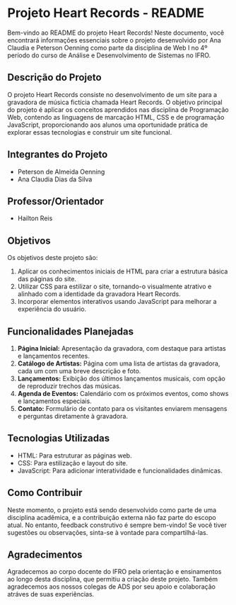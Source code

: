 # Projeto Heart Records - README

Bem-vindo ao README do projeto Heart Records! Neste documento, você encontrará informações essenciais sobre o projeto desenvolvido por Ana Claudia e Peterson Oenning como parte da disciplina de Web I no 4º período do curso de Análise e Desenvolvimento de Sistemas no IFRO.

## Descrição do Projeto

O projeto Heart Records consiste no desenvolvimento de um site para a gravadora de música fictícia chamada Heart Records. O objetivo principal do projeto é aplicar os conceitos aprendidos nas disciplina de Programação Web, contendo as linguagens de marcação HTML, CSS e de programação JavaScript, proporcionando aos alunos uma oportunidade prática de explorar essas tecnologias e construir um site funcional.

## Integrantes do Projeto

- Peterson de Almeida Oenning 
- Ana Claudia Dias da Silva

## Professor/Orientador

- Hailton Reis

## Objetivos

Os objetivos deste projeto são:

1. Aplicar os conhecimentos iniciais de HTML para criar a estrutura básica das páginas do site.
2. Utilizar CSS para estilizar o site, tornando-o visualmente atrativo e alinhado com a identidade da gravadora Heart Records.
3. Incorporar elementos interativos usando JavaScript para melhorar a experiência do usuário.

## Funcionalidades Planejadas

1. **Página Inicial:** Apresentação da gravadora, com destaque para artistas e lançamentos recentes.
2. **Catálogo de Artistas:** Página com uma lista de artistas da gravadora, cada um com uma breve descrição e foto.
3. **Lançamentos:** Exibição dos últimos lançamentos musicais, com opção de reproduzir trechos das músicas.
4. **Agenda de Eventos:** Calendário com os próximos eventos, como shows e lançamentos especiais.
5. **Contato:** Formulário de contato para os visitantes enviarem mensagens e perguntas diretamente à gravadora.

## Tecnologias Utilizadas

- HTML: Para estruturar as páginas web.
- CSS: Para estilização e layout do site.
- JavaScript: Para adicionar interatividade e funcionalidades dinâmicas.

## Como Contribuir

Neste momento, o projeto está sendo desenvolvido como parte de uma disciplina acadêmica, e a contribuição externa não faz parte do escopo atual. No entanto, feedback construtivo é sempre bem-vindo! Se você tiver sugestões ou observações, sinta-se à vontade para compartilhá-las.

## Agradecimentos

Agradecemos ao corpo docente do IFRO pela orientação e ensinamentos ao longo desta disciplina, que permitiu a criação deste projeto. Também agradecemos aos nossos colegas de ADS por seu apoio e colaboração atráves de suas experiências.


